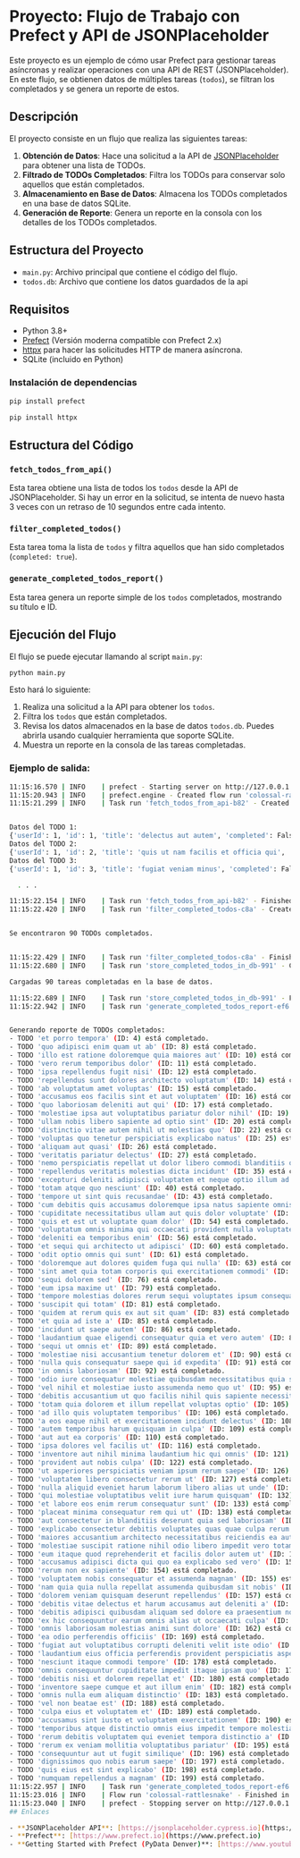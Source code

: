 
# Proyecto: Flujo de Trabajo con Prefect y API de JSONPlaceholder

Este proyecto es un ejemplo de cómo usar Prefect para gestionar tareas asíncronas y realizar operaciones con una API de REST (JSONPlaceholder). En este flujo, se obtienen datos de múltiples tareas (`todos`), se filtran los completados y se genera un reporte de estos.

## Descripción

El proyecto consiste en un flujo que realiza las siguientes tareas:

1. **Obtención de Datos**: Hace una solicitud a la API de [JSONPlaceholder](https://jsonplaceholder.cypress.io/todos) para obtener una lista de TODOs.
2. **Filtrado de TODOs Completados**: Filtra los TODOs para conservar solo aquellos que están completados.
3. **Almacenamiento en Base de Datos**: Almacena los TODOs completados en una base de datos SQLite.
4. **Generación de Reporte**: Genera un reporte en la consola con los detalles de los TODOs completados.

## Estructura del Proyecto

- `main.py`: Archivo principal que contiene el código del flujo.
- `todos.db`: Archivo que contiene los datos guardados de la api

## Requisitos

- Python 3.8+
- [Prefect](https://docs.prefect.io/getting-started/installation/) (Versión moderna compatible con Prefect 2.x)
- [httpx](https://www.python-httpx.org/) para hacer las solicitudes HTTP de manera asíncrona.
- SQLite (incluido en Python)

### Instalación de dependencias

```bash
pip install prefect
```

```bash
pip install httpx
```

## Estructura del Código

### `fetch_todos_from_api()`

Esta tarea obtiene una lista de todos los `todos` desde la API de JSONPlaceholder. Si hay un error en la solicitud, se intenta de nuevo hasta 3 veces con un retraso de 10 segundos entre cada intento.

### `filter_completed_todos()`

Esta tarea toma la lista de `todos` y filtra aquellos que han sido completados (`completed: true`).

### `generate_completed_todos_report()`

Esta tarea genera un reporte simple de los `todos` completados, mostrando su título e ID.

## Ejecución del Flujo

El flujo se puede ejecutar llamando al script `main.py`:

```bash
python main.py
```

Esto hará lo siguiente:

1. Realiza una solicitud a la API para obtener los `todos`.
2. Filtra los `todos` que están completados.
3. Revisa los datos almacenados en la base de datos `todos.db`. Puedes abrirla usando cualquier herramienta que soporte SQLite.
3. Muestra un reporte en la consola de las tareas completadas.

### Ejemplo de salida:

```bash
11:15:16.570 | INFO    | prefect - Starting server on http://127.0.0.1:8196
11:15:20.943 | INFO    | prefect.engine - Created flow run 'colossal-rattlesnake' for flow 'todo-pipeline'
11:15:21.299 | INFO    | Task run 'fetch_todos_from_api-b82' - Created task run 'fetch_todos_from_api-b82' for task 'fetch_todos_from_api'


Datos del TODO 1:
{'userId': 1, 'id': 1, 'title': 'delectus aut autem', 'completed': False}
Datos del TODO 2:
{'userId': 1, 'id': 2, 'title': 'quis ut nam facilis et officia qui', 'completed': False}   
Datos del TODO 3:
{'userId': 1, 'id': 3, 'title': 'fugiat veniam minus', 'completed': False}

  . . . 

11:15:22.154 | INFO    | Task run 'fetch_todos_from_api-b82' - Finished in state Completed()
11:15:22.420 | INFO    | Task run 'filter_completed_todos-c8a' - Created task run 'filter_completed_todos-c8a' for task 'filter_completed_todos'


Se encontraron 90 TODOs completados.


11:15:22.429 | INFO    | Task run 'filter_completed_todos-c8a' - Finished in state Completed()
11:15:22.680 | INFO    | Task run 'store_completed_todos_in_db-991' - Created task run 'store_completed_todos_in_db-991' for task 'store_completed_todos_in_db'

Cargadas 90 tareas completadas en la base de datos.

11:15:22.689 | INFO    | Task run 'store_completed_todos_in_db-991' - Finished in state Completed()
11:15:22.942 | INFO    | Task run 'generate_completed_todos_report-ef6' - Created task run 'generate_completed_todos_report-ef6' for task 'generate_completed_todos_report'


Generando reporte de TODOs completados:
- TODO 'et porro tempora' (ID: 4) está completado.
- TODO 'quo adipisci enim quam ut ab' (ID: 8) está completado.
- TODO 'illo est ratione doloremque quia maiores aut' (ID: 10) está completado.
- TODO 'vero rerum temporibus dolor' (ID: 11) está completado.
- TODO 'ipsa repellendus fugit nisi' (ID: 12) está completado.
- TODO 'repellendus sunt dolores architecto voluptatum' (ID: 14) está completado.
- TODO 'ab voluptatum amet voluptas' (ID: 15) está completado.
- TODO 'accusamus eos facilis sint et aut voluptatem' (ID: 16) está completado.
- TODO 'quo laboriosam deleniti aut qui' (ID: 17) está completado.
- TODO 'molestiae ipsa aut voluptatibus pariatur dolor nihil' (ID: 19) está completado.
- TODO 'ullam nobis libero sapiente ad optio sint' (ID: 20) está completado.
- TODO 'distinctio vitae autem nihil ut molestias quo' (ID: 22) está completado.
- TODO 'voluptas quo tenetur perspiciatis explicabo natus' (ID: 25) está completado.
- TODO 'aliquam aut quasi' (ID: 26) está completado.
- TODO 'veritatis pariatur delectus' (ID: 27) está completado.
- TODO 'nemo perspiciatis repellat ut dolor libero commodi blanditiis omnis' (ID: 30) está completado.
- TODO 'repellendus veritatis molestias dicta incidunt' (ID: 35) está completado.
- TODO 'excepturi deleniti adipisci voluptatem et neque optio illum ad' (ID: 36) está completado.
- TODO 'totam atque quo nesciunt' (ID: 40) está completado.
- TODO 'tempore ut sint quis recusandae' (ID: 43) está completado.
- TODO 'cum debitis quis accusamus doloremque ipsa natus sapiente omnis' (ID: 44) está completado.
- TODO 'cupiditate necessitatibus ullam aut quis dolor voluptate' (ID: 50) está completado.
- TODO 'quis et est ut voluptate quam dolor' (ID: 54) está completado.
- TODO 'voluptatum omnis minima qui occaecati provident nulla voluptatem ratione' (ID: 55) está completado.
- TODO 'deleniti ea temporibus enim' (ID: 56) está completado.
- TODO 'et sequi qui architecto ut adipisci' (ID: 60) está completado.
- TODO 'odit optio omnis qui sunt' (ID: 61) está completado.
- TODO 'doloremque aut dolores quidem fuga qui nulla' (ID: 63) está completado.
- TODO 'sint amet quia totam corporis qui exercitationem commodi' (ID: 73) está completado.
- TODO 'sequi dolorem sed' (ID: 76) está completado.
- TODO 'eum ipsa maxime ut' (ID: 79) está completado.
- TODO 'tempore molestias dolores rerum sequi voluptates ipsum consequatur' (ID: 80) está completado.
- TODO 'suscipit qui totam' (ID: 81) está completado.
- TODO 'quidem at rerum quis ex aut sit quam' (ID: 83) está completado.
- TODO 'et quia ad iste a' (ID: 85) está completado.
- TODO 'incidunt ut saepe autem' (ID: 86) está completado.
- TODO 'laudantium quae eligendi consequatur quia et vero autem' (ID: 87) está completado.
- TODO 'sequi ut omnis et' (ID: 89) está completado.
- TODO 'molestiae nisi accusantium tenetur dolorem et' (ID: 90) está completado.
- TODO 'nulla quis consequatur saepe qui id expedita' (ID: 91) está completado.
- TODO 'in omnis laboriosam' (ID: 92) está completado.
- TODO 'odio iure consequatur molestiae quibusdam necessitatibus quia sint' (ID: 93) está completado.
- TODO 'vel nihil et molestiae iusto assumenda nemo quo ut' (ID: 95) está completado.
- TODO 'debitis accusantium ut quo facilis nihil quis sapiente necessitatibus' (ID: 98) está completado.
- TODO 'totam quia dolorem et illum repellat voluptas optio' (ID: 105) está completado.
- TODO 'ad illo quis voluptatem temporibus' (ID: 106) está completado.
- TODO 'a eos eaque nihil et exercitationem incidunt delectus' (ID: 108) está completado.
- TODO 'autem temporibus harum quisquam in culpa' (ID: 109) está completado.
- TODO 'aut aut ea corporis' (ID: 110) está completado.
- TODO 'ipsa dolores vel facilis ut' (ID: 116) está completado.
- TODO 'inventore aut nihil minima laudantium hic qui omnis' (ID: 121) está completado.
- TODO 'provident aut nobis culpa' (ID: 122) está completado.
- TODO 'ut asperiores perspiciatis veniam ipsum rerum saepe' (ID: 126) está completado.
- TODO 'voluptatem libero consectetur rerum ut' (ID: 127) está completado.
- TODO 'nulla aliquid eveniet harum laborum libero alias ut unde' (ID: 130) está completado.
- TODO 'qui molestiae voluptatibus velit iure harum quisquam' (ID: 132) está completado.
- TODO 'et labore eos enim rerum consequatur sunt' (ID: 133) está completado.
- TODO 'placeat minima consequatur rem qui ut' (ID: 138) está completado.
- TODO 'aut consectetur in blanditiis deserunt quia sed laboriosam' (ID: 140) está completado.
- TODO 'explicabo consectetur debitis voluptates quas quae culpa rerum non' (ID: 141) está completado.
- TODO 'maiores accusantium architecto necessitatibus reiciendis ea aut' (ID: 142) está completado.
- TODO 'molestiae suscipit ratione nihil odio libero impedit vero totam' (ID: 146) está completado.
- TODO 'eum itaque quod reprehenderit et facilis dolor autem ut' (ID: 147) está completado.
- TODO 'accusamus adipisci dicta qui quo ea explicabo sed vero' (ID: 151) está completado.
- TODO 'rerum non ex sapiente' (ID: 154) está completado.
- TODO 'voluptatem nobis consequatur et assumenda magnam' (ID: 155) está completado.
- TODO 'nam quia quia nulla repellat assumenda quibusdam sit nobis' (ID: 156) está completado.
- TODO 'dolorem veniam quisquam deserunt repellendus' (ID: 157) está completado.
- TODO 'debitis vitae delectus et harum accusamus aut deleniti a' (ID: 158) está completado.
- TODO 'debitis adipisci quibusdam aliquam sed dolore ea praesentium nobis' (ID: 159) está completado.
- TODO 'ex hic consequuntur earum omnis alias ut occaecati culpa' (ID: 161) está completado.
- TODO 'omnis laboriosam molestias animi sunt dolore' (ID: 162) está completado.
- TODO 'ea odio perferendis officiis' (ID: 169) está completado.
- TODO 'fugiat aut voluptatibus corrupti deleniti velit iste odio' (ID: 171) está completado.
- TODO 'laudantium eius officia perferendis provident perspiciatis asperiores' (ID: 175) está completado.
- TODO 'nesciunt itaque commodi tempore' (ID: 178) está completado.
- TODO 'omnis consequuntur cupiditate impedit itaque ipsam quo' (ID: 179) está completado.
- TODO 'debitis nisi et dolorem repellat et' (ID: 180) está completado.
- TODO 'inventore saepe cumque et aut illum enim' (ID: 182) está completado.
- TODO 'omnis nulla eum aliquam distinctio' (ID: 183) está completado.
- TODO 'vel non beatae est' (ID: 188) está completado.
- TODO 'culpa eius et voluptatem et' (ID: 189) está completado.
- TODO 'accusamus sint iusto et voluptatem exercitationem' (ID: 190) está completado.
- TODO 'temporibus atque distinctio omnis eius impedit tempore molestias pariatur' (ID: 191) está completado.
- TODO 'rerum debitis voluptatem qui eveniet tempora distinctio a' (ID: 193) está completado.
- TODO 'rerum ex veniam mollitia voluptatibus pariatur' (ID: 195) está completado.
- TODO 'consequuntur aut ut fugit similique' (ID: 196) está completado.
- TODO 'dignissimos quo nobis earum saepe' (ID: 197) está completado.
- TODO 'quis eius est sint explicabo' (ID: 198) está completado.
- TODO 'numquam repellendus a magnam' (ID: 199) está completado.
11:15:22.957 | INFO    | Task run 'generate_completed_todos_report-ef6' - Finished in state Completed()
11:15:23.016 | INFO    | Flow run 'colossal-rattlesnake' - Finished in state Completed()
11:15:23.040 | INFO    | prefect - Stopping server on http://127.0.0.1:8196
## Enlaces

- **JSONPlaceholder API**: [https://jsonplaceholder.cypress.io](https://jsonplaceholder.cypress.io)
- **Prefect**: [https://www.prefect.io](https://www.prefect.io)
- **Getting Started with Prefect (PyData Denver)**: [https://www.youtube.com/watch?v=FETN0iivZps](https://www.youtube.com/watch?v=FETN0iivZps)